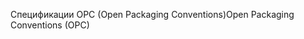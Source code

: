 <span data-ttu-id="a138a-101">Спецификации OPC (Open Packaging Conventions)</span><span class="sxs-lookup"><span data-stu-id="a138a-101">Open Packaging Conventions (OPC)</span></span>